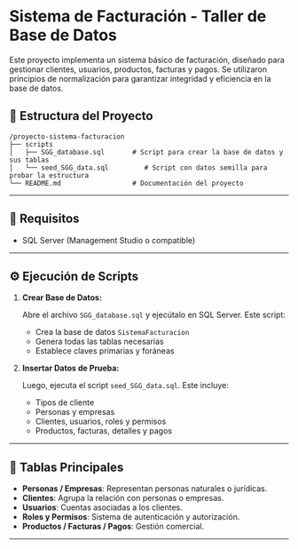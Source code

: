 
# Sistema de Facturación - Taller de Base de Datos

Este proyecto implementa un sistema básico de facturación, diseñado para gestionar clientes, usuarios, productos, facturas y pagos. Se utilizaron principios de normalización para garantizar integridad y eficiencia en la base de datos.

## 📁 Estructura del Proyecto

```
/proyecto-sistema-facturacion
├── scripts
│   ├── SGG_database.sql       # Script para crear la base de datos y sus tablas
│   └── seed_SGG_data.sql         # Script con datos semilla para probar la estructura
└── README.md                  # Documentación del proyecto
```

---

## 📌 Requisitos

- SQL Server (Management Studio o compatible)

---

## ⚙️ Ejecución de Scripts

1. **Crear Base de Datos:**

   Abre el archivo `SGG_database.sql` y ejecútalo en SQL Server. Este script:

   - Crea la base de datos `SistemaFacturacion`
   - Genera todas las tablas necesarias
   - Establece claves primarias y foráneas

2. **Insertar Datos de Prueba:**

   Luego, ejecuta el script `seed_SGG_data.sql`. Este incluye:

   - Tipos de cliente
   - Personas y empresas
   - Clientes, usuarios, roles y permisos
   - Productos, facturas, detalles y pagos

---

## 🧱 Tablas Principales

- **Personas / Empresas**: Representan personas naturales o jurídicas.
- **Clientes**: Agrupa la relación con personas o empresas.
- **Usuarios**: Cuentas asociadas a los clientes.
- **Roles y Permisos**: Sistema de autenticación y autorización.
- **Productos / Facturas / Pagos**: Gestión comercial.

---

